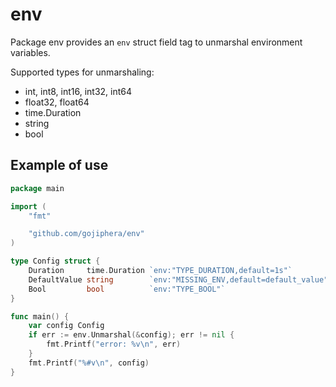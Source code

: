 # env

Package env provides an `env` struct field tag to unmarshal environment variables.

Supported types for unmarshaling:
* int, int8, int16, int32, int64
* float32, float64
* time.Duration
* string
* bool

## Example of use

```go
package main

import (
    "fmt"

    "github.com/gojiphera/env"
)

type Config struct {
    Duration     time.Duration `env:"TYPE_DURATION,default=1s"`
    DefaultValue string        `env:"MISSING_ENV,default=default_value"`
    Bool         bool          `env:"TYPE_BOOL"`
}

func main() {
    var config Config
    if err := env.Unmarshal(&config); err != nil {
        fmt.Printf("error: %v\n", err)
    }
    fmt.Printf("%#v\n", config)
}
```
